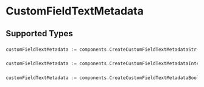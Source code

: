 # CustomFieldTextMetadata


## Supported Types

### 

```go
customFieldTextMetadata := components.CreateCustomFieldTextMetadataStr(string{/* values here */})
```

### 

```go
customFieldTextMetadata := components.CreateCustomFieldTextMetadataInteger(int64{/* values here */})
```

### 

```go
customFieldTextMetadata := components.CreateCustomFieldTextMetadataBoolean(bool{/* values here */})
```


